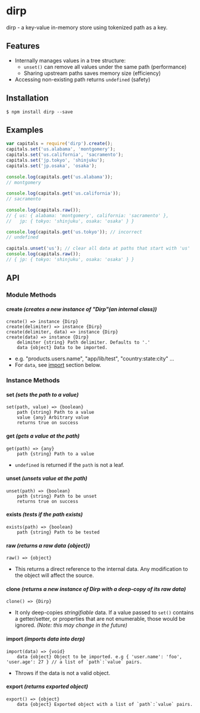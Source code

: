 # dirp
dirp - a key-value in-memory store using tokenized path as a key.

## Features
* Internally manages values in a tree structure:
    * `unset()` can remove all values under the same path (performance)
    * Sharing upstream paths saves memory size (efficiency)
* Accessing non-existing path returns `undefined` (safety)

## Installation
```
$ npm install dirp --save
```

## Examples

```javascript
var capitals = require('dirp').create();
capitals.set('us.alabama', 'montgomery');
capitals.set('us.california', 'sacramento');
capitals.set('jp.tokyo', 'shinjuku');
capitals.set('jp.osaka', 'osaka');
 
console.log(capitals.get('us.alabama'));
// montgomery
 
console.log(capitals.get('us.california'));
// sacramento
 
console.log(capitals.raw());
// { us: { alabama: 'montgomery', california: 'sacramento' },
//   jp: { tokyo: 'shinjuku', osaka: 'osaka' } }

console.log(capitals.get('us.tokyo')); // incorrect
// undefined
 
capitals.unset('us'); // clear all data at paths that start with 'us' 
console.log(capitals.raw());
// { jp: { tokyo: 'shinjuku', osaka: 'osaka' } }
```

## API

### Module Methods
#### create *(creates a new instance of "Dirp"(an internal class))*
```
create() => instance {Dirp}
create(delimiter) => instance {Dirp}
create(delimiter, data) => instance {Dirp}
create(data) => instance {Dirp}
    delimiter {string} Path delimiter. Defaults to '.'
    data {object} Data to be imported.
```
* e.g. "products.users.name", "app/lib/test", "country:state:city" ...
* For `data`, see [import](#import-imports-data-into-derp) section below.

### Instance Methods
#### set *(sets the path to a value)*
```
set(path, value) => {boolean}
    path {string} Path to a value
    value {any} Arbitrary value
    returns true on success
```

#### get *(gets a value at the path)*
```
get(path) => {any}
    path {string} Path to a value
```
* `undefined` is returned if the `path` is not a leaf.

#### unset *(unsets value at the path)*
```
unset(path) => {boolean}
    path {string} Path to be unset
    returns true on success
```

#### exists *(tests if the path exists)*
```
exists(path) => {boolean}
    path {string} Path to be tested
```

#### raw *(returns a raw data {object})*
```
raw() => {object}
```
* This returns a direct reference to the internal data. Any modification to the object will affect the source.

#### clone *(returns a new instance of Dirp with a deep-copy of its raw data)*
```
clone() => {Dirp}
```
* It only deep-copies *stringifiable* data. If a value passed to `set()` contains a getter/setter, or properties that are not enumerable, those would be ignored. *(Note: this may change in the future)*

#### import *(imports data into derp)*
```
import(data) => {void}
    data {object} Object to be imported. e.g { 'user.name': 'foo', 'user.age': 27 } // a list of `path`:`value` pairs.
```
* Throws if the data is not a valid object.

#### export *(returns exported object)*
```
export() => {object}
    data {object} Exported object with a list of `path`:`value` pairs.
```

